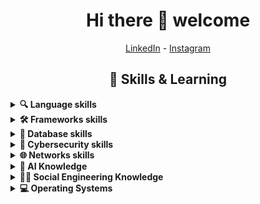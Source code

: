 
<h1 align="center">Hi there 👋 welcome</h1>
<p align="center">
    <a href="https://www.linkedin.com/in/luca-terranova-bisutti-84b8891aa/" target="_blank">LinkedIn</a> -
    <a href="https://www.instagram.com/ll.tt.bb" target="_blank">Instagram</a>
</p>


<h2 align="center">🚀 Skills & Learning</h2>
<details>
	<summary><b>🔍 Language skills</b></summary></br>
	<p>
		<img alt="Python" src="https://img.shields.io/badge/python%20-%2314354C.svg?&style=for-the-badge&logo=python&logoColor=white"/>
		<img alt="HTML" src="https://img.shields.io/badge/html-%23E34F26.svg?style=for-the-badge&logo=html5&logoColor=white"/>
		<img alt="Java" src="https://img.shields.io/badge/java-%23ED8B00.svg?&style=for-the-badge&logo=java&logoColor=white"/>
		<img alt="TypeScript" src="https://img.shields.io/badge/typescript-%23323330.svg?style=for-the-badge&logo=typescript&logoColor=%23F7DF1E"/>
		<img alt="bash" src="https://img.shields.io/badge/bash-%23323330.svg?style=for-the-badge&logo=gnu-bash&logoColor=%23F7DF1E"/>
		<img alt="css" src="https://img.shields.io/badge/css-%23323330.svg?style=for-the-badge&logo=css3&logoColor=%23F7DF1E"/>
		<img alt="c/c++" src="https://img.shields.io/badge/c%2Fc%2B%2B-%23323330.svg?style=for-the-badge&logo=c%2B%2B&logoColor=%23F7DF1E"/>
		<img alt="PowerShell" src="https://img.shields.io/badge/powershell-%235391FE.svg?style=for-the-badge&logo=powershell&logoColor=white"/>
	</p>
</details>

<details>
	<summary><b>🛠️ Frameworks skills</b></summary></br>
	<p>
		<img alt="Flask" src="https://img.shields.io/badge/flask%20-%23000.svg?&style=for-the-badge&logo=flask&logoColor=white"/>
		<img alt="Springboot" src="https://img.shields.io/badge/Spring_Boot-F2F4F9?style=for-the-badge&logo=spring-boot"/>
		<img alt="Angular" src="https://img.shields.io/badge/angular-%2320232a.svg?style=for-the-badge&logo=react&logoColor=%2361DAFB"/>
		<img alt="Node" src="https://img.shields.io/badge/Node.js-%2320232a.svg?style=for-the-badge&logo=node.js&logoColor=%2361DAFB"/>
	</p>
</details>

<details>
	<summary><b>💾 Database skills</b></summary></br>
	<p>
		<img alt="MySql" src="https://img.shields.io/badge/MySQL-00000F?style=for-the-badge&logo=mysql&logoColor=white"/>
		<img alt="Postgresql" src="https://img.shields.io/badge/PostgreSQL-316192?style=for-the-badge&logo=postgresql&logoColor=white"/>
		<img alt="Sqlite" src="https://img.shields.io/badge/SQLite-07405E?style=for-the-badge&logo=sqlite&logoColor=white"/>
		<img alt="MongoDB" src="https://img.shields.io/badge/MongoDB-%234ea94b.svg?style=for-the-badge&logo=mongodb&logoColor=white"/>
		<img alt="QGIS" src="https://img.shields.io/badge/QGIS-589632?style=for-the-badge&logo=qgis&logoColor=white"/>
	</p>
</details>

<details>
	<summary><b>🔐 Cybersecurity skills</b></summary></br>
	<p>
		<img alt="Wireshark" src="https://img.shields.io/badge/Wireshark-1679A7?style=for-the-badge&logo=wireshark&logoColor=white"/>
		<img alt="OpenSSL" src="https://img.shields.io/badge/OpenSSL-721412?style=for-the-badge&logo=openssl&logoColor=white"/>
		<img alt="Metasploit" src="https://img.shields.io/badge/Metasploit-000000?style=for-the-badge&logo=metasploit&logoColor=white"/>
		<img alt="Wifite" src="https://img.shields.io/badge/Wifite-1679A7?style=for-the-badge&logo=wifite&logoColor=white"/>
		<img alt="DVR" src="https://img.shields.io/badge/DVR-721412?style=for-the-badge&logo=dvr&logoColor=white"/>
		<img alt="Airmon-ng" src="https://img.shields.io/badge/Airmon--ng-1679A7?style=for-the-badge&logo=airmon-ng&logoColor=white"/>
		<img alt="Aireplay-ng" src="https://img.shields.io/badge/Aireplay--ng-721412?style=for-the-badge&logo=aireplay-ng&logoColor=white"/>
		<img alt="Ethercap" src="https://img.shields.io/badge/Ethercap-000000?style=for-the-badge&logo=ethercap&logoColor=white"/>
		<img alt="Netdiscover" src="https://img.shields.io/badge/Netdiscover-1679A7?style=for-the-badge&logo=netdiscover&logoColor=white"/>
	</p>
</details>

<details>
	<summary><b>🌐 Networks skills</b></summary></br>
	<p>
		<img alt="Protocols" src="https://img.shields.io/badge/Protocols-1BA0D7?style=for-the-badge&logo=protocols&logoColor=white"/>
		<img alt="Switches" src="https://img.shields.io/badge/Switches-003A70?style=for-the-badge&logo=switches&logoColor=white"/>
		<img alt="Routers" src="https://img.shields.io/badge/Routers-2E2862?style=for-the-badge&logo=routers&logoColor=white"/>
		<img alt="Physical Media" src="https://img.shields.io/badge/Physical%20Media-0093DD?style=for-the-badge&logo=physical-media&logoColor=white"/>
	</p>
</details>

<details>
	<summary><b>🤖 AI Knowledge</b></summary></br>
	<p>
		<img alt="TensorFlow" src="https://img.shields.io/badge/TensorFlow-FF6F00?style=for-the-badge&logo=tensorflow&logoColor=white"/>
		<img alt="PyTorch" src="https://img.shields.io/badge/PyTorch-EE4C2C?style=for-the-badge&logo=pytorch&logoColor=white"/>
		<img alt="Keras" src="https://img.shields.io/badge/Keras-D00000?style=for-the-badge&logo=keras&logoColor=white"/>
		<img alt="OpenAI" src="https://img.shields.io/badge/OpenAI-412991?style=for-the-badge&logo=openai&logoColor=white"/>
	</p>
</details>

<details>
	<summary><b>🕵️‍♂️ Social Engineering Knowledge</b></summary></br>
	<p>
		<img alt="Phishing" src="https://img.shields.io/badge/Phishing-0078D7?style=for-the-badge&logo=phishing&logoColor=white"/>
		<img alt="Spoofing" src="https://img.shields.io/badge/Spoofing-5D2B90?style=for-the-badge&logo=spoofing&logoColor=white"/>
		<img alt="Pretexting" src="https://img.shields.io/badge/Pretexting-5D2B90?style=for-the-badge&logo=pretexting&logoColor=white"/>
	</p>
</details>

<details>
	<summary><b>💻 Operating Systems</b></summary></br>
	<p>
		<img alt="Kali Linux" src="https://img.shields.io/badge/Kali%20Linux-557C94?style=for-the-badge&logo=kali-linux&logoColor=white"/>
		<img alt="Arch Linux" src="https://img.shields.io/badge/Arch%20Linux-1793D1?style=for-the-badge&logo=arch-linux&logoColor=white"/>
		<img alt="BlackArch Linux" src="https://img.shields.io/badge/BlackArch%20Linux-000000?style=for-the-badge&logo=blackarch&logoColor=white"/>
		<img alt="Ubuntu" src="https://img.shields.io/badge/Ubuntu-E95420?style=for-the-badge&logo=ubuntu&logoColor=white"/>
		<img alt="Archcraft" src="https://img.shields.io/badge/Archcraft-1793D1?style=for-the-badge&logo=archcraft&logoColor=white"/>
	</p>
</details>


